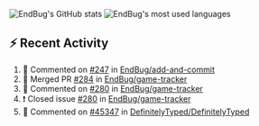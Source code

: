 ![EndBug's GitHub stats](https://github-readme-stats.vercel.app/api?username=endbug&show_icons=true&theme=dark)
![EndBug's most used languages](https://github-readme-stats.vercel.app/api/top-langs/?username=endbug&layout=compact&theme=dark)

## ⚡ Recent Activity

<!--START_SECTION:activity-->
1. 💬 Commented on [#247](https://github.com//EndBug/add-and-commit/issues/247) in [EndBug/add-and-commit](https://github.com//EndBug/add-and-commit)
2. 🎉 Merged PR [#284](https://github.com//EndBug/game-tracker/pull/284) in [EndBug/game-tracker](https://github.com//EndBug/game-tracker)
3. 💬 Commented on [#280](https://github.com//EndBug/game-tracker/issues/280) in [EndBug/game-tracker](https://github.com//EndBug/game-tracker)
4. ❗️ Closed issue [#280](https://github.com//EndBug/game-tracker/issues/280) in [EndBug/game-tracker](https://github.com//EndBug/game-tracker)
5. 💬 Commented on [#45347](https://github.com//DefinitelyTyped/DefinitelyTyped/issues/45347) in [DefinitelyTyped/DefinitelyTyped](https://github.com//DefinitelyTyped/DefinitelyTyped)
<!--END_SECTION:activity-->
